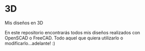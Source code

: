 3D
==

Mis diseños en 3D

En este repositorio encontrarás todos mis diseños realizados con OpenSCAD o FreeCAD.
Todo aquel que quiera utilizarlo o modificarlo...adelante! :)
